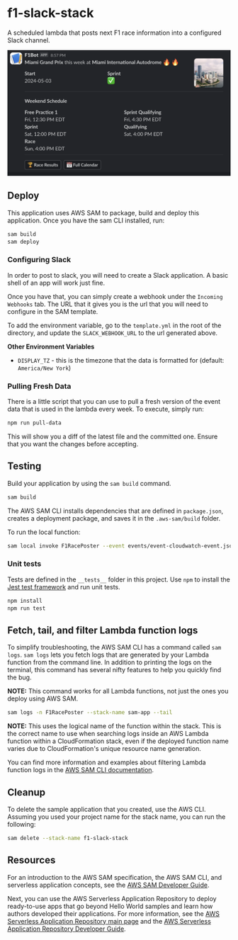 # f1-slack-stack

A scheduled lambda that posts next F1 race information into a configured Slack channel.

![](./screenshot.png)

## Deploy

This application uses AWS SAM to package, build and deploy this application. Once you have the sam CLI installed, run:

```bash
sam build
sam deploy
```

### Configuring Slack

In order to post to slack, you will need to create a Slack application. A basic shell of an app will work just fine.

Once you have that, you can simply create a webhook under the `Incoming Webhooks` tab. The URL that it gives you is the url that you will need to configure in the SAM template.

To add the environment variable, go to the `template.yml` in the root of the directory, and update the `SLACK_WEBHOOK_URL` to the url generated above.

**Other Environment Variables**

- `DISPLAY_TZ` - this is the timezone that the data is formatted for (default: `America/New York`)

### Pulling Fresh Data

There is a little script that you can use to pull a fresh version of the event data that is used in the lambda every week. To execute, simply run:

```bash
npm run pull-data
```

This will show you a diff of the latest file and the committed one. Ensure that you want the changes before accepting.

## Testing

Build your application by using the `sam build` command.

```bash
sam build
```

The AWS SAM CLI installs dependencies that are defined in `package.json`, creates a deployment package, and saves it in the `.aws-sam/build` folder.

To run the local function:

```bash
sam local invoke F1RacePoster --event events/event-cloudwatch-event.json
```

### Unit tests

Tests are defined in the `__tests__` folder in this project. Use `npm` to install the [Jest test framework](https://jestjs.io/) and run unit tests.

```bash
npm install
npm run test
```

## Fetch, tail, and filter Lambda function logs

To simplify troubleshooting, the AWS SAM CLI has a command called `sam logs`. `sam logs` lets you fetch logs that are generated by your Lambda function from the command line. In addition to printing the logs on the terminal, this command has several nifty features to help you quickly find the bug.

**NOTE:** This command works for all Lambda functions, not just the ones you deploy using AWS SAM.

```bash
sam logs -n F1RacePoster --stack-name sam-app --tail
```

**NOTE:** This uses the logical name of the function within the stack. This is the correct name to use when searching logs inside an AWS Lambda function within a CloudFormation stack, even if the deployed function name varies due to CloudFormation's unique resource name generation.

You can find more information and examples about filtering Lambda function logs in the [AWS SAM CLI documentation](https://docs.aws.amazon.com/serverless-application-model/latest/developerguide/serverless-sam-cli-logging.html).

## Cleanup

To delete the sample application that you created, use the AWS CLI. Assuming you used your project name for the stack name, you can run the following:

```bash
sam delete --stack-name f1-slack-stack
```

## Resources

For an introduction to the AWS SAM specification, the AWS SAM CLI, and serverless application concepts, see the [AWS SAM Developer Guide](https://docs.aws.amazon.com/serverless-application-model/latest/developerguide/what-is-sam.html).

Next, you can use the AWS Serverless Application Repository to deploy ready-to-use apps that go beyond Hello World samples and learn how authors developed their applications. For more information, see the [AWS Serverless Application Repository main page](https://aws.amazon.com/serverless/serverlessrepo/) and the [AWS Serverless Application Repository Developer Guide](https://docs.aws.amazon.com/serverlessrepo/latest/devguide/what-is-serverlessrepo.html).
